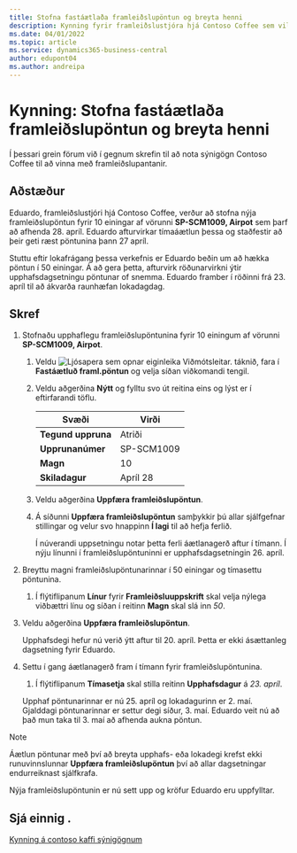 ```yaml
---
title: Stofna fastáætlaða framleiðslupöntun og breyta henni
description: Kynning fyrir framleiðslustjóra hjá Contoso Coffee sem vill stofna fastáætlaða framleiðslupöntun og síðan breyta henni.
ms.date: 04/01/2022
ms.topic: article
ms.service: dynamics365-business-central
author: edupont04
ms.author: andreipa
---
```


# <a name="walkthrough-create-a-firm-planned-production-order-and-change-it"></a><a name="walkthrough-create-a-firm-planned-production-order-and-change-it"></a>Kynning: Stofna fastáætlaða framleiðslupöntun og breyta henni

Í þessari grein förum við í gegnum skrefin til að nota sýnigögn Contoso Coffee til að vinna með framleiðslupantanir.  

## <a name="scenario"></a><a name="scenario"></a>Aðstæður

Eduardo, framleiðslustjóri hjá Contoso Coffee, verður að stofna nýja framleiðslupöntun fyrir 10 einingar af vörunni **SP-SCM1009, Airpot** sem þarf að afhenda 28. apríl. Eduardo afturvirkar tímaáætlun þessa og staðfestir að þeir geti ræst pöntunina þann 27 apríl.  

Stuttu eftir lokafrágang þessa verkefnis er Eduardo beðin um að hækka pöntun í 50 einingar. Á að gera þetta, afturvirk röðunarvirkni ýtir upphafsdagsetningu pöntunar of snemma. Eduardo framber í röðinni frá 23. apríl til að ákvarða raunhæfan lokadagdag.  

## <a name="steps"></a><a name="steps"></a>Skref

1. Stofnaðu upphaflegu framleiðslupöntunina fyrir 10 einingum af vörunni **SP-SCM1009, Airpot**.

    1. Veldu ![Ljósapera sem opnar eiginleika Viðmótsleitar.](../../media/ui-search/search_small.png "Segðu mér hvað þú vilt gera") táknið, fara í **Fastáætluð framl.pöntun** og velja síðan viðkomandi tengil.  

    2. Veldu aðgerðina **Nýtt** og fylltu svo út reitina eins og lýst er í eftirfarandi töflu.  

        |Svæði  |Virði  |
        |---------|---------|
        |**Tegund uppruna** |Atriði|
        |**Upprunanúmer** |SP-SCM1009|
        |**Magn** |10|
        |**Skiladagur**|Apríl 28  |

    3. Veldu aðgerðina **Uppfæra framleiðslupöntun**.  

    4. Á síðunni **Uppfæra framleiðslupöntun** samþykkir þú allar sjálfgefnar stillingar og velur svo hnappinn **Í lagi** til að hefja ferlið.  

        Í núverandi uppsetningu notar þetta ferli áætlanagerð aftur í tímann. Í nýju línunni í framleiðslupöntuninni er upphafsdagsetningin 26. apríl.  

2. Breyttu magni framleiðslupöntunarinnar í 50 einingar og tímasettu pöntunina.  

    1. Í flýtiflipanum **Línur** fyrir **Framleiðsluuppskrift** skal velja nýlega viðbættri línu og síðan í reitinn **Magn** skal slá inn *50*.  

3. Veldu aðgerðina **Uppfæra framleiðslupöntun**.  

    Upphafsdegi hefur nú verið ýtt aftur til 20. apríl. Þetta er ekki ásættanleg dagsetning fyrir Eduardo.

4. Settu í gang áætlanagerð fram í tímann fyrir framleiðslupöntunina.

    1. Í flýtiflipanum **Tímasetja** skal stilla reitinn **Upphafsdagur** á *23. apríl*.

    Upphaf pöntunarinnar er nú 25. apríl og lokadagurinn er 2. maí. Gjalddagi pöntunarinnar er settur degi síður, 3. maí. Eduardo veit nú að það mun taka til 3. maí að afhenda aukna pöntun.

> [!NOTE]
> Áætlun pöntunar með því að breyta upphafs- eða lokadegi krefst ekki runuvinnslunnar **Uppfæra framleiðslupöntun** því að allar dagsetningar endurreiknast sjálfkrafa.

Nýja framleiðslupöntunin er nú sett upp og kröfur Eduardo eru uppfylltar.  

## <a name="see-also"></a><a name="see-also"></a>Sjá einnig .

[Kynning á contoso kaffi sýnigögnum](../contoso-coffee-intro.md)  
